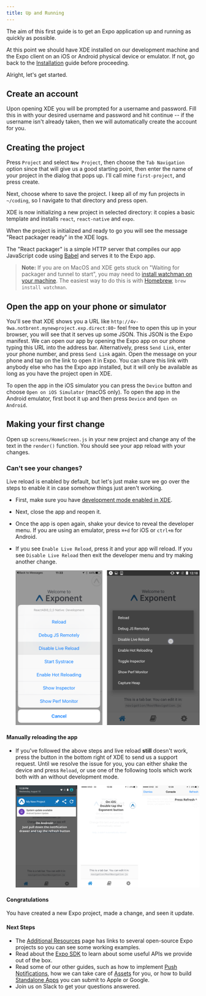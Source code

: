 ```yaml
---
title: Up and Running
---
```


The aim of this first guide is to get an Expo application up and running as quickly as possible.

At this point we should have XDE installed on our development machine and the Expo client on an iOS or Android physical device or emulator. If not, go back to the [Installation](../introduction/installation.html) guide before proceeding.

Alright, let's get started.

## Create an account

Upon opening XDE you will be prompted for a username and password. Fill this in with your desired username and password and hit continue -- if the username isn't already taken, then we will automatically create the account for you.

## Creating the project

Press `Project` and select `New Project`, then choose the `Tab Navigation` option since that will give us a good starting point, then enter the name of your project in the dialog that pops up. I'll call mine `first-project`, and press create.

Next, choose where to save the project. I keep all of my fun projects in `~/coding`, so I navigate to that directory and press open.

XDE is now initializing a new project in selected directory: it copies a basic template and installs `react`, `react-native` and `expo`.

When the project is initialized and ready to go you will see the message "React packager ready" in the XDE logs.

The "React packager" is a simple HTTP server that compiles our app JavaScript code using [Babel](https://babeljs.io/) and serves it to the Expo app.

> **Note:** If you are on MacOS and XDE gets stuck on "Waiting for packager and tunnel to start", you may need to [install watchman on your machine](https://facebook.github.io/watchman/docs/install.html#build-install). The easiest way to do this is with [Homebrew](http://brew.sh/), `brew install watchman`.

## Open the app on your phone or simulator

You'll see that XDE shows you a URL like `http://4v-9wa.notbrent.mynewproject.exp.direct:80`- feel free to open this up in your browser, you will see that it serves up some JSON. This JSON is the Expo manifest. We can open our app by opening the Expo app on our phone typing this URL into the address bar. Alternatively, press `Send Link`, enter your phone number, and press `Send Link` again. Open the message on your phone and tap on the link to open it in Expo. You can share this link with anybody else who has the Expo app installed, but it will only be available as long as you have the project open in XDE.

To open the app in the iOS simulator you can press the `Device` button and choose `Open on iOS Simulator` (macOS only). To open the app in the Android emulator, first boot it up and then press `Device` and `Open on Android`.

## Making your first change

Open up `screens/HomeScreen.js` in your new project and change any of the text in the `render()` function. You should see your app reload with your changes.

### Can't see your changes?

Live reload is enabled by default, but let's just make sure we go over the steps to enable it in case somehow things just aren't working.

-   First, make sure you have [development mode enabled in XDE](development-mode.html#development-mode).

-   Next, close the app and reopen it.

-   Once the app is open again, shake your device to reveal the developer menu. If you are using an emulator, press `⌘+d` for iOS or `ctrl+m` for Android.

-   If you see `Enable Live Reload`, press it and your app will reload. If you see `Disable Live Reload` then exit the developer menu and try making another change.

    [![In-app developer menu](./developer-menu.png)](/_images/developer-menu.png)

#### Manually reloading the app

-   If you've followed the above steps and live reload **still** doesn't work, press the button in the bottom right of XDE to send us a support request. Until we resolve the issue for you, you can either shake the device and press `Reload`, or use one of the following tools which work both with an without development mode.

    [![Refresh using Expo buttons](./expo-refresh.png)](/_images/expo-refresh.png)

#### Congratulations

You have created a new Expo project, made a change, and seen it update.

#### Next Steps

-   The [Additional Resources](../introduction/additional-resources.html#additional-resources) page has links to several open-source Expo projects so you can see some working examples.
-   Read about the [Expo SDK](../sdk/index.html#expo-sdk) to learn about some useful APIs we provide out of the box.
-   Read some of our other guides, such as how to implement [Push Notifications](push-notifications.html#push-notifications), how we can take care of [Assets](assets.html#all-about-assets) for you, or how to build [Standalone Apps](building-standalone-apps.html#building-standalone-apps) you can submit to Apple or Google.
-   Join us on Slack to get your questions answered.
